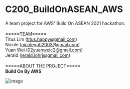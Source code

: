 # C200_BuildOnASEAN_AWS
A team project for AWS' Build On ASEAN 2021 hackathon. </br>
</br>
=====TEAM=====</br>
Titus Lim (titus.happy@gmail.com)</br>
Nicole (nicolegoh2003@gmail.com)</br>
Yuan Wei (02yuanweic2@gmail.com)</br>
Jerald (jerald.lohrj@gmail.com)</br>
</br>
=====ABOUT THE PROJECT=====</br>
<b>Build On By AWS</b>

![image](https://user-images.githubusercontent.com/17541284/141074070-06429cc0-7af6-4921-88f6-e05e4051170f.png)</br>
